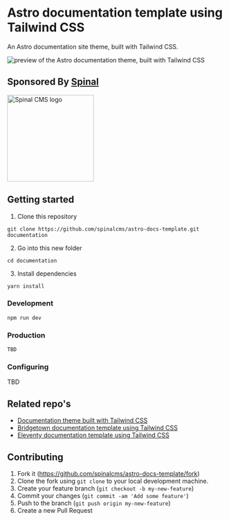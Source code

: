 # Astro documentation template using Tailwind CSS

An Astro documentation site theme, built with Tailwind CSS.


<img src="https://github.com/spinalcms/astro-docs-template/blob/main/img/astro-docs-preview.jpg?raw=true" alt="preview of the Astro documentation theme, built with Tailwind CSS" />


## Sponsored By [Spinal](https://spinalcms.com/cms-for-astro/)

<a href="https://spinalcms.com/cms-for-astro/" target="_blank">
  <img src="https://user-images.githubusercontent.com/988051/183079316-af747ef2-42a9-47d8-9a0c-488ed4b6a689.jpg" alt="Spinal CMS logo" width="200"/>
</a>


## Getting started

1. Clone this repository

```shell
git clone https://github.com/spinalcms/astro-docs-template.git documentation
```

2. Go into this new folder

```shell
cd documentation
```

3. Install dependencies

```shell
yarn install
```


### Development

```shell
npm run dev
```


### Production

```shell
TBD
```


### Configuring

TBD


## Related repo's
- [Documentation theme built with Tailwind CSS](https://github.com/SpinalCMS/docs-template)
- [Bridgetown documentation template using Tailwind CSS](https://github.com/SpinalCMS/bridgetown-docs-template)
- [Eleventy documentation template using Tailwind CSS](https://github.com/SpinalCMS/11ty-docs-template)


## Contributing

1. Fork it (https://github.com/spinalcms/astro-docs-template/fork)
2. Clone the fork using `git clone` to your local development machine.
3. Create your feature branch (`git checkout -b my-new-feature`)
4. Commit your changes (`git commit -am 'Add some feature'`)
5. Push to the branch (`git push origin my-new-feature`)
6. Create a new Pull Request
